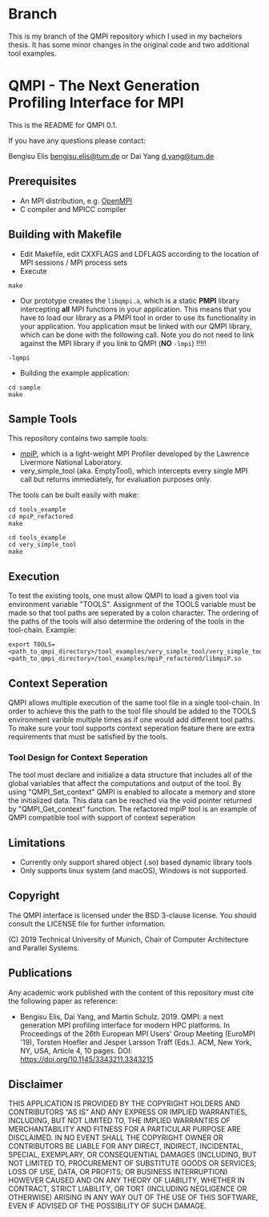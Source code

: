 # Branch
This is my branch of the QMPI repository which I used in my bachelors thesis. It has some minor changes in the original code and two additional tool examples.

# QMPI - The Next Generation Profiling Interface for MPI

This is the README for QMPI 0.1. 

If you have any questions please contact:

Bengisu Elis <bengisu.elis@tum.de> or
Dai Yang <d.yang@tum.de> 


## Prerequisites

- An MPI distribution, e.g. [OpenMPI](https://openmpi.org)
- C compiler and MPICC compiler

## Building with Makefile

- Edit Makefile, edit CXXFLAGS and LDFLAGS according to the location of MPI sessions / MPI process sets
- Execute 
``` 
make 
```
- Our prototype creates the `libqmpi.a`, which is a static **PMPI** library intercepting **all** MPI functions in your application. This means that you have to load our library as a PMPI tool in order to use its functionality in your application. 
You application msut be linked with our QMPI library, which can be done with the following call. 
Note you do not need to link against the MPI library if you link to QMPI (**NO** `-lmpi`) !!!!!
```
-lqmpi
```

- Building the example application: 
```
cd sample
make
```

## Sample Tools

This repository contains two sample tools:
- [mpiP](https://github.com/LLNL/mpiP), which is a light-weight MPI Profiler developed by the Lawrence Livermore National Laboratory.
- very_simple_tool (aka. EmptyTool),  which intercepts every single MPI call but returns immediately, for evaluation purposes only. 

The tools can be built easily with make:
```
cd tools_example
cd mpiP_refactored
make
```
```
cd tools_example
cd very_simple_tool
make
```
## Execution
To test the existing tools, one must allow QMPI to load a given tool via environment variable "TOOLS". Assignment of the TOOLS variable must be made so that tool paths are seperated by a colon character. The ordering of the paths of the tools will also determine the ordering of the tools in the tool-chain.
Example:
```
export TOOLS=<path_to_qmpi_directory>/tool_examples/very_simple_tool/very_simple_tool.so:<path_to_qmpi_directory>/tool_examples/mpiP_refactored/libmpiP.so
```

## Context Seperation
QMPI allows multiple execution of the same tool file in a single tool-chain. In order to achieve this the path to the tool file should be added to the TOOLS environment varible multiple times as if one would add different tool paths. To make sure your tool supports context seperation feature there are extra requirements that must be satisfied by the tools.

### Tool Design for Context Seperation
The tool must declare and initialize a data structure that includes all of the global variables that affect the computations and output of the tool. By using "QMPI_Set_context" QMPI is enabled to allocate a memory and store the initialized data. This data can be reached via the void pointer returned by "QMPI_Get_context" function.
The refactored mpiP tool is an example of QMPI compatible tool with support of context seperation 

## Limitations
- Currently only support shared object (.so) based dynamic library tools
- Only supports linux system (and macOS), Windows is not supported. 


## Copyright

The QMPI interface is licensed under the BSD 3-clause license. 
You should consult the LICENSE file for further information. 

(C) 2019 Technical University of Munich, Chair of Computer Architecture and Parallel Systems. 


## Publications
Any academic work published with the content of this repository must cite the following paper as reference: 
- Bengisu Elis, Dai Yang, and Martin Schulz. 2019. QMPI: a next generation MPI profiling interface for modern HPC platforms. In Proceedings of the 26th European MPI Users' Group Meeting (EuroMPI '19), Torsten Hoefler and Jesper Larsson Träff (Eds.). ACM, New York, NY, USA, Article 4, 10 pages. DOI: https://doi.org/10.1145/3343211.3343215



## Disclaimer
THIS APPLICATION IS PROVIDED BY THE COPYRIGHT HOLDERS AND CONTRIBUTORS “AS IS” AND ANY EXPRESS OR IMPLIED WARRANTIES, INCLUDING, BUT NOT LIMITED TO, THE IMPLIED WARRANTIES OF MERCHANTABILITY AND FITNESS FOR A PARTICULAR PURPOSE ARE DISCLAIMED. IN NO EVENT SHALL THE COPYRIGHT OWNER OR CONTRIBUTORS BE LIABLE FOR ANY DIRECT, INDIRECT, INCIDENTAL, SPECIAL, EXEMPLARY, OR CONSEQUENTIAL DAMAGES (INCLUDING, BUT NOT LIMITED TO, PROCUREMENT OF SUBSTITUTE GOODS OR SERVICES; LOSS OF USE, DATA, OR PROFITS; OR BUSINESS INTERRUPTION) HOWEVER CAUSED AND ON ANY THEORY OF LIABILITY, WHETHER IN CONTRACT, STRICT LIABILITY, OR TORT (INCLUDING NEGLIGENCE OR OTHERWISE) ARISING IN ANY WAY OUT OF THE USE OF THIS SOFTWARE, EVEN IF ADVISED OF THE POSSIBILITY OF SUCH DAMAGE. 
